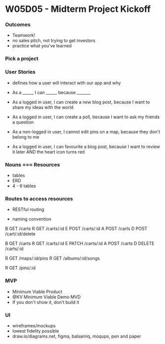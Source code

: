 # W05D05 - Midterm Project Kickoff

### Outcomes
* Teamwork!
* no sales pitch, not trying to get investors
* practice what you've learned

### Pick a project

### User Stories
* defines how a user will interact with our app and why
* As a _____, I can _____, because _______

* As a logged in user, I can create a new blog post, because I want to share my ideas with the world
* As a logged in user, I can create a poll, because I want to ask my friends a question

* As a non-logged in user, I cannot edit pins on a map, because they don't belong to me

* As a logged in user, I can favourite a blog post, because I want to review it later AND the heart icon turns red

### Nouns === Resources
* tables
* ERD
* 4 - 6 tables

### Routes to access resources
* RESTful routing

* naming convention

B GET   /carts
R GET   /carts/:id
E POST  /carts/:id
A POST  /carts
D POST  /cart/:id/delete


B GET    /carts
R GET    /carts/:id
E PATCH  /carts/:id
A POST   /carts
D DELETE /carts/:id

R GET /maps/:id/pins
R GET /albums/:id/songs

R GET /pins/:id

### MVP
* Minimum Viable Product
* @KV Minimum Viable Demo MVD
* If you don't show it, don't build it

### UI
* wireframes/mockups
* lowest fidelity possible
* draw.io/diagrams.net, figma, balsamiq, moqups, pen and paper











